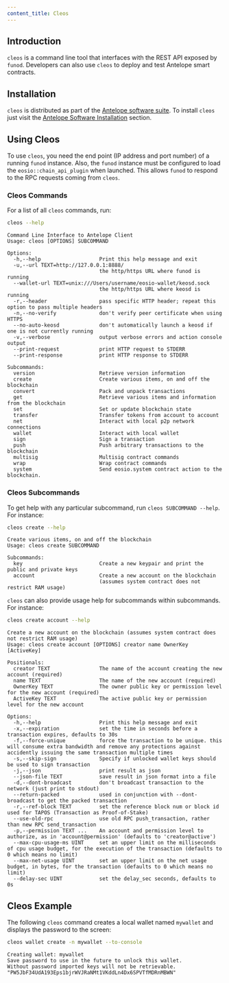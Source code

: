 ```yaml
---
content_title: Cleos
---
```


## Introduction

`cleos` is a command line tool that interfaces with the REST API exposed by `funod`. Developers can also use `cleos` to deploy and test Antelope smart contracts.

## Installation

`cleos` is distributed as part of the [Antelope software suite](https://github.com/AntelopeIO/fullon). To install `cleos` just visit the [Antelope Software Installation](../00_install/index.md) section.

## Using Cleos

To use `cleos`, you need the end point (IP address and port number) of a running `funod` instance. Also, the `funod` instance must be configured to load the `eosio::chain_api_plugin` when launched. This allows `funod` to respond to the RPC requests coming from `cleos`.

### Cleos Commands

For a list of all `cleos` commands, run:

```sh
cleos --help
```

```console
Command Line Interface to Antelope Client
Usage: cleos [OPTIONS] SUBCOMMAND

Options:
  -h,--help                   Print this help message and exit
  -u,--url TEXT=http://127.0.0.1:8888/
                              the http/https URL where funod is running
  --wallet-url TEXT=unix:///Users/username/eosio-wallet/keosd.sock
                              the http/https URL where keosd is running
  -r,--header                 pass specific HTTP header; repeat this option to pass multiple headers
  -n,--no-verify              don't verify peer certificate when using HTTPS
  --no-auto-keosd             don't automatically launch a keosd if one is not currently running
  -v,--verbose                output verbose errors and action console output
  --print-request             print HTTP request to STDERR
  --print-response            print HTTP response to STDERR

Subcommands:
  version                     Retrieve version information
  create                      Create various items, on and off the blockchain
  convert                     Pack and unpack transactions
  get                         Retrieve various items and information from the blockchain
  set                         Set or update blockchain state
  transfer                    Transfer tokens from account to account
  net                         Interact with local p2p network connections
  wallet                      Interact with local wallet
  sign                        Sign a transaction
  push                        Push arbitrary transactions to the blockchain
  multisig                    Multisig contract commands
  wrap                        Wrap contract commands
  system                      Send eosio.system contract action to the blockchain.
```

### Cleos Subcommands

To get help with any particular subcommand, run `cleos SUBCOMMAND --help`. For instance:

```sh
cleos create --help
```

```console
Create various items, on and off the blockchain
Usage: cleos create SUBCOMMAND

Subcommands:
  key                         Create a new keypair and print the public and private keys
  account                     Create a new account on the blockchain
                              (assumes system contract does not restrict RAM usage)
```

`cleos` can also provide usage help for subcommands within subcommands. For instance:

```sh
cleos create account --help
```

```console
Create a new account on the blockchain (assumes system contract does not restrict RAM usage)
Usage: cleos create account [OPTIONS] creator name OwnerKey [ActiveKey]

Positionals:
  creator TEXT                The name of the account creating the new account (required)
  name TEXT                   The name of the new account (required)
  OwnerKey TEXT               The owner public key or permission level for the new account (required)
  ActiveKey TEXT              The active public key or permission level for the new account

Options:
  -h,--help                   Print this help message and exit
  -x,--expiration             set the time in seconds before a transaction expires, defaults to 30s
  -f,--force-unique           force the transaction to be unique. this will consume extra bandwidth and remove any protections against accidently issuing the same transaction multiple times
  -s,--skip-sign              Specify if unlocked wallet keys should be used to sign transaction
  -j,--json                   print result as json
  --json-file TEXT            save result in json format into a file
  -d,--dont-broadcast         don't broadcast transaction to the network (just print to stdout)
  --return-packed             used in conjunction with --dont-broadcast to get the packed transaction
  -r,--ref-block TEXT         set the reference block num or block id used for TAPOS (Transaction as Proof-of-Stake)
  --use-old-rpc               use old RPC push_transaction, rather than new RPC send_transaction
  -p,--permission TEXT ...    An account and permission level to authorize, as in 'account@permission' (defaults to 'creator@active')
  --max-cpu-usage-ms UINT     set an upper limit on the milliseconds of cpu usage budget, for the execution of the transaction (defaults to 0 which means no limit)
  --max-net-usage UINT        set an upper limit on the net usage budget, in bytes, for the transaction (defaults to 0 which means no limit)
  --delay-sec UINT            set the delay_sec seconds, defaults to 0s
```

## Cleos Example

The following `cleos` command creates a local wallet named `mywallet` and displays the password to the screen:

```sh
cleos wallet create -n mywallet --to-console
```

```console
Creating wallet: mywallet
Save password to use in the future to unlock this wallet.
Without password imported keys will not be retrievable.
"PW5JbF34UdA193Eps1bjrWVJRaNMt1VKddLn4Dx6SPVTfMDRnMBWN"
```
